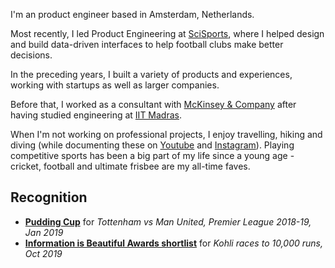I'm an product engineer based in Amsterdam, Netherlands.

Most recently, I led Product Engineering at [SciSports](https://scisports.com), where I helped design and build data-driven interfaces to help football clubs make better decisions.

In the preceding years, I built a variety of products and experiences, working with startups as well as larger companies.

Before that, I worked as a consultant with [McKinsey & Company](https://www.mckinsey.com/) after having studied engineering at [IIT Madras](https://www.iitm.ac.in/).

When I'm not working on professional projects, I enjoy travelling, hiking and diving (while documenting these on [Youtube](https://youtube.com/user/etothepipplus1/videos) and [Instagram](https://instagram.com/vigneshenoy)). Playing competitive sports has been a big part of my life since a young age - cricket, football and ultimate frisbee are my all-time faves.

## Recognition

- **[Pudding Cup](https://pudding.cool/process/pudding-cup-2019/)** for *Tottenham vs Man United, Premier League 2018-19, Jan 2019*
- **[Information is Beautiful Awards shortlist](https://www.informationisbeautifulawards.com/showcase/3811-kohli-s-path-to-10-000-runs-charted)** for *Kohli races to 10,000 runs, Oct 2019*
